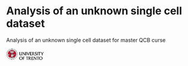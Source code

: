# Analysis of an unknown single cell dataset
Analysis of an unknown single cell dataset for master QCB curse 



<img src="img/uni_logo.jpg" alt="drawing" width="100"/>
